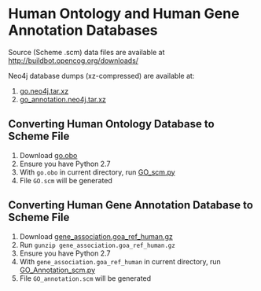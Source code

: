 # Human Ontology and Human Gene Annotation Databases

Source (Scheme .scm) data files are available at http://buildbot.opencog.org/downloads/

Neo4j database dumps (xz-compressed) are available at:

1. [go.neo4j.tar.xz](https://drive.google.com/file/d/0B9dx38a6NVxKeE11bmh3ZGpRVFk/view?usp=sharing)
2. [go_annotation.neo4j.tar.xz](https://drive.google.com/file/d/0B9dx38a6NVxKUHN5ZmlTN2Q2YVk/view?usp=sharing)

## Converting Human Ontology Database to Scheme File

1. Download [go.obo](http://www.berkeleybop.org/ontologies/go.obo)
2. Ensure you have Python 2.7
3. With `go.obo` in current directory, run [GO_scm.py](https://github.com/opencog/agi-bio/blob/master/knowledge-import/GO_scm.py)
4. File `GO.scm` will be generated

## Converting Human Gene Annotation Database to Scheme File

1. Download [gene_association.goa_ref_human.gz](http://geneontology.org/gene-associations/gene_association.goa_ref_human.gz)
2. Run `gunzip gene_association.goa_ref_human.gz`
3. Ensure you have Python 2.7
4. With `gene_association.goa_ref_human` in current directory, run [GO_Annotation_scm.py](https://github.com/opencog/agi-bio/blob/master/knowledge-import/GO_Annotation_scm.py)
4. File `GO_annotation.scm` will be generated
